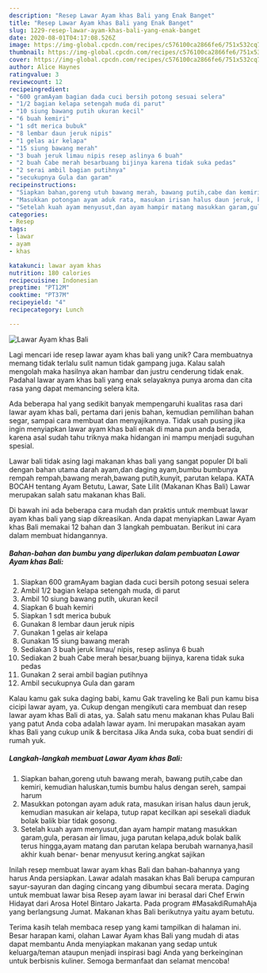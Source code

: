 ```yaml
---
description: "Resep Lawar Ayam khas Bali yang Enak Banget"
title: "Resep Lawar Ayam khas Bali yang Enak Banget"
slug: 1229-resep-lawar-ayam-khas-bali-yang-enak-banget
date: 2020-08-01T04:17:08.526Z
image: https://img-global.cpcdn.com/recipes/c576100ca2866fe6/751x532cq70/lawar-ayam-khas-bali-foto-resep-utama.jpg
thumbnail: https://img-global.cpcdn.com/recipes/c576100ca2866fe6/751x532cq70/lawar-ayam-khas-bali-foto-resep-utama.jpg
cover: https://img-global.cpcdn.com/recipes/c576100ca2866fe6/751x532cq70/lawar-ayam-khas-bali-foto-resep-utama.jpg
author: Alice Haynes
ratingvalue: 3
reviewcount: 12
recipeingredient:
- "600 gramAyam bagian dada cuci bersih potong sesuai selera"
- "1/2 bagian kelapa setengah muda di parut"
- "10 siung bawang putih ukuran kecil"
- "6 buah kemiri"
- "1 sdt merica bubuk"
- "8 lembar daun jeruk nipis"
- "1 gelas air kelapa"
- "15 siung bawang merah"
- "3 buah jeruk limau nipis resep aslinya 6 buah"
- "2 buah Cabe merah besarbuang bijinya karena tidak suka pedas"
- "2 serai ambil bagian putihnya"
- "secukupnya Gula dan garam"
recipeinstructions:
- "Siapkan bahan,goreng utuh bawang merah, bawang putih,cabe dan kemiri, kemudian haluskan,tumis bumbu halus dengan sereh, sampai harum"
- "Masukkan potongan ayam aduk rata, masukan irisan halus daun jeruk, kemudian masukan air kelapa, tutup rapat kecilkan api sesekali diaduk bolak balik biar tidak gosong."
- "Setelah kuah ayam menyusut,dan ayam hampir matang masukkan garam,gula, perasan air limau, juga parutan kelapa,aduk bolak balik terus hingga,ayam matang dan parutan kelapa berubah warnanya,hasil akhir kuah benar- benar menyusut kering.angkat sajikan"
categories:
- Resep
tags:
- lawar
- ayam
- khas

katakunci: lawar ayam khas 
nutrition: 180 calories
recipecuisine: Indonesian
preptime: "PT12M"
cooktime: "PT37M"
recipeyield: "4"
recipecategory: Lunch

---
```



![Lawar Ayam khas Bali](https://img-global.cpcdn.com/recipes/c576100ca2866fe6/751x532cq70/lawar-ayam-khas-bali-foto-resep-utama.jpg)

Lagi mencari ide resep lawar ayam khas bali yang unik? Cara membuatnya memang tidak terlalu sulit namun tidak gampang juga. Kalau salah mengolah maka hasilnya akan hambar dan justru cenderung tidak enak. Padahal lawar ayam khas bali yang enak selayaknya punya aroma dan cita rasa yang dapat memancing selera kita.

Ada beberapa hal yang sedikit banyak mempengaruhi kualitas rasa dari lawar ayam khas bali, pertama dari jenis bahan, kemudian pemilihan bahan segar, sampai cara membuat dan menyajikannya. Tidak usah pusing jika ingin menyiapkan lawar ayam khas bali enak di mana pun anda berada, karena asal sudah tahu triknya maka hidangan ini mampu menjadi suguhan spesial.

Lawar bali tidak asing lagi makanan khas bali yang sangat populer DI bali dengan bahan utama darah ayam,dan daging ayam,bumbu bumbunya rempah rempah,bawang merah,bawang putih,kunyit, parutan kelapa. KATA BOCAH tentang Ayam Betutu, Lawar, Sate Lilit (Makanan Khas Bali) Lawar merupakan salah satu makanan khas Bali.


Di bawah ini ada beberapa cara mudah dan praktis untuk membuat lawar ayam khas bali yang siap dikreasikan. Anda dapat menyiapkan Lawar Ayam khas Bali memakai 12 bahan dan 3 langkah pembuatan. Berikut ini cara dalam membuat hidangannya.

<!--inarticleads1-->

##### Bahan-bahan dan bumbu yang diperlukan dalam pembuatan Lawar Ayam khas Bali:

1. Siapkan 600 gramAyam bagian dada cuci bersih potong sesuai selera
1. Ambil 1/2 bagian kelapa setengah muda, di parut
1. Ambil 10 siung bawang putih, ukuran kecil
1. Siapkan 6 buah kemiri
1. Siapkan 1 sdt merica bubuk
1. Gunakan 8 lembar daun jeruk nipis
1. Gunakan 1 gelas air kelapa
1. Gunakan 15 siung bawang merah
1. Sediakan 3 buah jeruk limau/ nipis, resep aslinya 6 buah
1. Sediakan 2 buah Cabe merah besar,buang bijinya, karena tidak suka pedas
1. Gunakan 2 serai ambil bagian putihnya
1. Ambil secukupnya Gula dan garam


Kalau kamu gak suka daging babi, kamu Gak traveling ke Bali pun kamu bisa cicipi lawar ayam, ya. Cukup dengan mengikuti cara membuat dan resep lawar ayam khas Bali di atas, ya. Salah satu menu makanan khas Pulau Bali yang patut Anda coba adalah lawar ayam. Ini merupakan masakan ayam khas Bali yang cukup unik &amp; bercitasa Jika Anda suka, coba buat sendiri di rumah yuk. 

<!--inarticleads2-->

##### Langkah-langkah membuat Lawar Ayam khas Bali:

1. Siapkan bahan,goreng utuh bawang merah, bawang putih,cabe dan kemiri, kemudian haluskan,tumis bumbu halus dengan sereh, sampai harum
1. Masukkan potongan ayam aduk rata, masukan irisan halus daun jeruk, kemudian masukan air kelapa, tutup rapat kecilkan api sesekali diaduk bolak balik biar tidak gosong.
1. Setelah kuah ayam menyusut,dan ayam hampir matang masukkan garam,gula, perasan air limau, juga parutan kelapa,aduk bolak balik terus hingga,ayam matang dan parutan kelapa berubah warnanya,hasil akhir kuah benar- benar menyusut kering.angkat sajikan


Inilah resep membuat lawar ayam khas Bali dan bahan-bahannya yang harus Anda persiapkan. Lawar adalah masakan khas Bali berupa campuran sayur-sayuran dan daging cincang yang dibumbui secara merata. Daging untuk membuat lawar bisa Resep ayam lawar ini berasal dari Chef Erwin Hidayat dari Arosa Hotel Bintaro Jakarta. Pada program #MasakdiRumahAja yang berlangsung Jumat. Makanan khas Bali berikutnya yaitu ayam betutu. 

Terima kasih telah membaca resep yang kami tampilkan di halaman ini. Besar harapan kami, olahan Lawar Ayam khas Bali yang mudah di atas dapat membantu Anda menyiapkan makanan yang sedap untuk keluarga/teman ataupun menjadi inspirasi bagi Anda yang berkeinginan untuk berbisnis kuliner. Semoga bermanfaat dan selamat mencoba!
